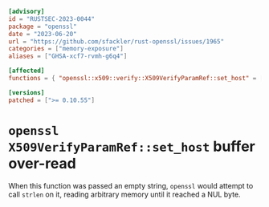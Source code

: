```toml
[advisory]
id = "RUSTSEC-2023-0044"
package = "openssl"
date = "2023-06-20"
url = "https://github.com/sfackler/rust-openssl/issues/1965"
categories = ["memory-exposure"]
aliases = ["GHSA-xcf7-rvmh-g6q4"]

[affected]
functions = { "openssl::x509::verify::X509VerifyParamRef::set_host" = ["< 0.10.55, >=0.10.0"] }

[versions]
patched = [">= 0.10.55"]
```

# `openssl` `X509VerifyParamRef::set_host` buffer over-read

When this function was passed an empty string, `openssl` would attempt to call `strlen` on it, reading arbitrary memory until it reached a NUL byte.
